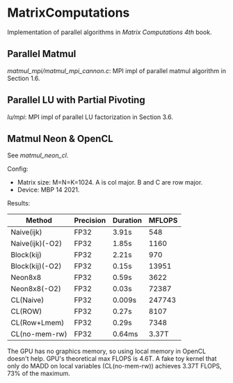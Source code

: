 # MatrixComputations
Implementation of parallel algorithms in *Matrix Computations 4th* book.
## Parallel Matmul
*matmul_mpi/matmul_mpi_cannon.c*: MPI impl of parallel matmul algorithm in Section 1.6.
## Parallel LU with Partial Pivoting
*lu/mpi*: MPI impl of parallel LU factorization in Section 3.6. 
## Matmul Neon & OpenCL
See *matmul_neon_cl*.

Config:
* Matrix size: M=N=K=1024. A is col major. B and C are row major.
* Device: MBP 14 2021.

Results:

| Method          | Precision | Duration | MFLOPS |
| ------          | --------- | -------- | ------ |
| Naive(ijk)      | FP32      | 3.91s    | 548    |
| Naive(ijk)(-O2) | FP32      | 1.85s    | 1160   |
| Block(kij)      | FP32      | 2.21s    | 970    |
| Block(kij)(-O2) | FP32      | 0.15s    | 13951  |
| Neon8x8         | FP32      | 0.59s    | 3622   |
| Neon8x8(-O2)    | FP32      | 0.03s    | 72387  |
| CL(Naive)       | FP32      | 0.009s   | 247743 |
| CL(ROW)         | FP32      | 0.27s    | 8107   |
| CL(Row+Lmem)    | FP32      | 0.29s    | 7348   |
| CL(no-mem-rw)   | FP32      | 0.64ms   | 3.37T  |

The GPU has no graphics memory, so using local memory in OpenCL doesn't help.
GPU's theoretical max FLOPS is 4.6T. A fake toy kernel that only do MADD on local variables (CL(no-mem-rw)) achieves 3.37T FLOPS, 73% of the maximum.